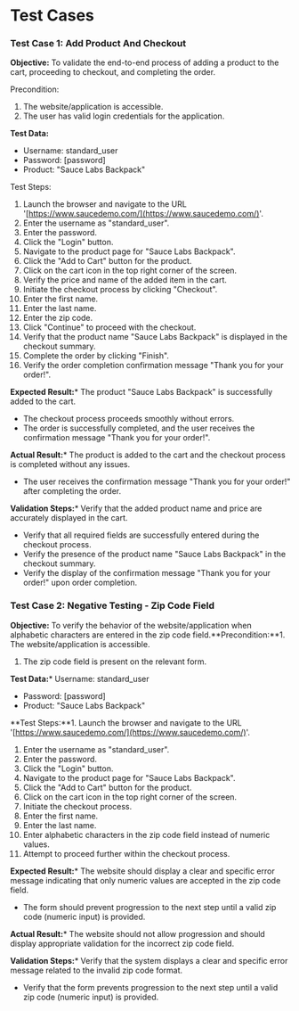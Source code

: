 # Test Cases

### 

### Test Case 1: Add Product And Checkout

**Objective:** To validate the end-to-end process of adding a product to the cart, proceeding to checkout, and completing the order.

Precondition:

1. The website/application is accessible.
2. The user has valid login credentials for the application.

**Test Data:**

* Username: standard\_user
* Password: [password]
* Product: "Sauce Labs Backpack"

Test Steps:

1. Launch the browser and navigate to the URL '[https://www.saucedemo.com/](https://www.saucedemo.com/)'.
2. Enter the username as "standard\_user".
3. Enter the password.
4. Click the "Login" button.
5. Navigate to the product page for "Sauce Labs Backpack".
6. Click the "Add to Cart" button for the product.
7. Click on the cart icon in the top right corner of the screen.
8. Verify the price and name of the added item in the cart.
9. Initiate the checkout process by clicking "Checkout".
10. Enter the first name.
11. Enter the last name.
12. Enter the zip code.
13. Click "Continue" to proceed with the checkout.
14. Verify that the product name "Sauce Labs Backpack" is displayed in the checkout summary.
15. Complete the order by clicking "Finish".
16. Verify the order completion confirmation message "Thank you for your order!".

**Expected Result:*** The product "Sauce Labs Backpack" is successfully added to the cart.

* The checkout process proceeds smoothly without errors.
* The order is successfully completed, and the user receives the confirmation message "Thank you for your order!".

**Actual Result:*** The product is added to the cart and the checkout process is completed without any issues.

* The user receives the confirmation message "Thank you for your order!" after completing the order.

**Validation Steps:*** Verify that the added product name and price are accurately displayed in the cart.

* Verify that all required fields are successfully entered during the checkout process.
* Verify the presence of the product name "Sauce Labs Backpack" in the checkout summary.
* Verify the display of the confirmation message "Thank you for your order!" upon order completion.


### Test Case 2: Negative Testing - Zip Code Field

**Objective:** To verify the behavior of the website/application when alphabetic characters are entered in the zip code field.**Precondition:**1. The website/application is accessible.

1. The zip code field is present on the relevant form.

**Test Data:*** Username: standard\_user

* Password: [password]
* Product: "Sauce Labs Backpack"

**Test Steps:**1. Launch the browser and navigate to the URL '[https://www.saucedemo.com/](https://www.saucedemo.com/)'.

1. Enter the username as "standard\_user".
2. Enter the password.
3. Click the "Login" button.
4. Navigate to the product page for "Sauce Labs Backpack".
5. Click the "Add to Cart" button for the product.
6. Click on the cart icon in the top right corner of the screen.
7. Initiate the checkout process.
8. Enter the first name.
9. Enter the last name.
10. Enter alphabetic characters in the zip code field instead of numeric values.
11. Attempt to proceed further within the checkout process.

**Expected Result:*** The  website should display a clear and specific error message indicating  that only numeric values are accepted in the zip code field.

* The form should prevent progression to the next step until a valid zip code (numeric input) is provided.

**Actual Result:*** The website should not allow progression and should display appropriate validation for the incorrect zip code field.

**Validation Steps:*** Verify that the system displays a clear and specific error message related to the invalid zip code format.

* Verify that the form prevents progression to the next step until a valid zip code (numeric input) is provided.
